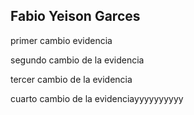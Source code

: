 ## Fabio Yeison Garces

primer cambio evidencia 

segundo cambio de la evidencia

tercer cambio de la evidencia

cuarto cambio de la evidenciayyyyyyyyyy
